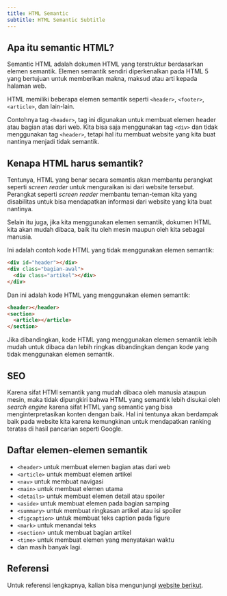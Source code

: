```yaml
---
title: HTML Semantic
subtitle: HTML Semantic Subtitle
---
```


## Apa itu semantic HTML?

Semantic HTML adalah dokumen HTML yang terstruktur berdasarkan elemen semantik. Elemen semantik sendiri diperkenalkan pada HTML 5 yang bertujuan untuk memberikan makna, maksud atau arti kepada halaman web.

HTML memiliki beberapa elemen semantik seperti `<header>`, `<footer>`, `<article>`, dan lain-lain.

Contohnya tag `<header>`, tag ini digunakan untuk membuat elemen header atau bagian atas dari web. Kita bisa saja menggunakan tag `<div>` dan tidak menggunakan tag `<header>`, tetapi hal itu membuat website yang kita buat nantinya menjadi tidak semantik.

## Kenapa HTML harus semantik?

Tentunya, HTML yang benar secara semantis akan membantu perangkat seperti _screen reader_ untuk menguraikan isi dari website tersebut. Perangkat seperti _screen reader_ membantu teman-teman kita yang disabilitas untuk bisa mendapatkan informasi dari website yang kita buat nantinya.

Selain itu juga, jika kita menggunakan elemen semantik, dokumen HTML kita akan mudah dibaca, baik itu oleh mesin maupun oleh kita sebagai manusia.

Ini adalah contoh kode HTML yang tidak menggunakan elemen semantik:

```html
<div id="header"></div>
<div class="bagian-awal">
  <div class="artikel"></div>
</div>
```

Dan ini adalah kode HTML yang menggunakan elemen semantik:

```html
<header></header>
<section>
  <article></article>
</section>
```

Jika dibandingkan, kode HTML yang menggunakan elemen semantik lebih mudah untuk dibaca dan lebih ringkas dibandingkan dengan kode yang tidak menggunakan elemen semantik.

## SEO

Karena sifat HTMl semantik yang mudah dibaca oleh manusia ataupun mesin, maka tidak dipungkiri bahwa HTML yang semantik lebih disukai oleh _search engine_ karena sifat HTML yang semantic yang bisa menginterpretasikan konten dengan baik.
Hal ini tentunya akan berdampak baik pada website kita karena kemungkinan untuk mendapatkan ranking teratas di hasil pancarian seperti Google.

## Daftar elemen-elemen semantik

- `<header>` untuk membuat elemen bagian atas dari web
- `<article>` untuk membuat elemen artikel
- `<nav>` untuk membuat navigasi
- `<main>` untuk membuat elemen utama
- `<details>` untuk membuat elemen detail atau spoiler
- `<aside>` untuk membuat elemen pada bagian samping
- `<summary>` untuk membuat ringkasan artikel atau isi spoiler
- `<figcaption>` untuk membuat teks caption pada figure
- `<mark>` untuk menandai teks
- `<section`> untuk membuat bagian artikel
- `<time>` untuk membuat elemen yang menyatakan waktu
- dan masih banyak lagi.

## Referensi

Untuk referensi lengkapnya, kalian bisa mengunjungi [website berikut](https://developer.mozilla.org/en-US/docs/Glossary/Semantics#semantics_in_html).

